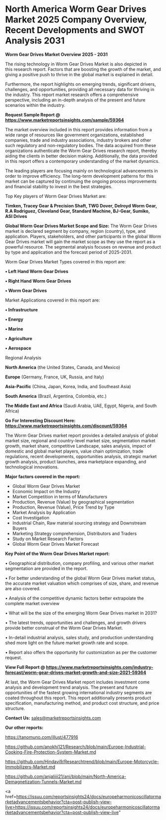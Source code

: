 # North America Worm Gear Drives Market 2025 Company Overview, Recent Developments and SWOT Analysis 2031

<Strong> Worm Gear Drives Market Overview 2025 - 2031</strong>

The rising technology in Worm Gear Drives Market is also depicted in this research report. Factors that are boosting the growth of the market, and giving a positive push to thrive in the global market is explained in detail.

Furthermore, the report highlights on emerging trends, significant drivers, challenges, and opportunities, providing all necessary data for thriving in the industry. This report market research offers a comprehensive perspective, including an in-depth analysis of the present and future scenarios within the industry.

<strong>Request Sample Report @ <a href=https://www.marketreportsinsights.com/sample/59364>https://www.marketreportsinsights.com/sample/59364</a></strong>

The market overview included in this report provides information from a wide range of resources like government organizations, established companies, trade and industry associations, industry brokers and other such regulatory and non-regulatory bodies. The data acquired from these organizations authenticate the Worm Gear Drives research report, thereby aiding the clients in better decision making. Additionally, the data provided in this report offers a contemporary understanding of the market dynamics.

The leading players are focusing mainly on technological advancements in order to improve efficiency. The long-term development patterns for this market can be captured by continuing the ongoing process improvements and financial stability to invest in the best strategies.

Top Key players of Worm Gear Drives Market are:

<strong>Timken, Tracey Gear & Precision Shaft, TWG Dover, Delroyd Worm Gear, R.A Rodriguez, Cleveland Gear, Standard Machine, BJ-Gear, Sumiko, ASI Drives</strong>

<strong><b>Global Worm Gear Drives Market Scope and Size:</b></strong>
The Worm Gear Drives market is declared segment by company, region (country), type, and application. Players, stakeholders, and other participants in the global Worm Gear Drives market will gain the market scope as they use the report as a powerful resource. The segmental analysis focuses on revenue and product by type and application and the forecast period of 2025-2031.

Worm Gear Drives Market Types covered in this report are:

<strong>• Left Hand Worm Gear Drives

• Right Hand Worm Gear Drives

• Worm Gear Drives</strong>

Market Applications covered in this report are:

<strong>• Infrastructure

• Energy

• Marine

• Agriculture

• Aerospace</strong> 

Regional Analysis

<strong>North America</strong> (the United States, Canada, and Mexico)

<strong>Europe</strong> (Germany, France, UK, Russia, and Italy)

<strong>Asia-Pacific</strong> (China, Japan, Korea, India, and Southeast Asia)

<strong>South America</strong> (Brazil, Argentina, Colombia, etc.)

<strong>The Middle East and Africa</strong> (Saudi Arabia, UAE, Egypt, Nigeria, and South Africa)

<strong>Go For Interesting Discount Here: <a href=https://www.marketreportsinsights.com/discount/59364>https://www.marketreportsinsights.com/discount/59364</a></strong>

The Worm Gear Drives market report provides a detailed analysis of global market size, regional and country-level market size, segmentation market growth, market share, competitive Landscape, sales analysis, impact of domestic and global market players, value chain optimization, trade regulations, recent developments, opportunities analysis, strategic market growth analysis, product launches, area marketplace expanding, and technological innovations.

<strong><b>Major factors covered in the report:</b></strong>
<ul>
  <li>Global Worm Gear Drives Market </li>
  <li>Economic Impact on the Industry</li>
  <li>Market Competition in terms of Manufacturers</li>
  <li>Production, Revenue (Value) by geographical segmentation</li>
  <li>Production, Revenue (Value), Price Trend by Type</li>
  <li>Market Analysis by Application</li>
  <li>Cost Investigation</li>
  <li>Industrial Chain, Raw material sourcing strategy and Downstream Buyers</li>
  <li>Marketing Strategy comprehension, Distributors and Traders</li>
  <li>Study on Market Research Factors</li>
  <li>Global Worm Gear Drives Market Forecast</li>
</ul>

<strong><b>Key Point of the Worm Gear Drives Market report:</b></strong>

• Geographical distribution, company profiling, and various other market segmentation are provided in the report.

• For better understanding of the global Worm Gear Drives market status, the accurate market valuation which comprises of size, share, and revenue are also covered.

• Analysis of the competitive dynamic factors better extrapolate the complete market overview

• What will be the size of the emerging Worm Gear Drives market in 2031?

• The latest trends, opportunities and challenges, and growth drivers provide better construal of the Worm Gear Drives Market.

• In-detail industrial analysis, sales study, and production understanding shed more light on the future market growth rate and scope.

• Report also offers the opportunity for customization as per the customer request.

<strong><b>View Full Report @ <a href=https://www.marketreportsinsights.com/industry-forecast/worm-gear-drives-market-growth-and-size-2021-59364>https://www.marketreportsinsights.com/industry-forecast/worm-gear-drives-market-growth-and-size-2021-59364</a></b></strong>


At last, the Worm Gear Drives Market report includes investment come analysis and development trend analysis. The present and future opportunities of the fastest growing international industry segments are coated throughout this report. This report additionally presents product specification, manufacturing method, and product cost structure, and price structure.

<strong>Contact Us:</strong>
sales@marketreportsinsights.com

<strong>Our other reports:</strong>

<a href=https://tanomuno.com/illust/477916>https://tanomuno.com/illust/477916</a>

<a href=https://github.com/anokhi121/Research/blob/main/Europe-Industrial-Cooking-Fire-Protection-System-Market.md>https://github.com/anokhi121/Research/blob/main/Europe-Industrial-Cooking-Fire-Protection-System-Market.md</a>

<a href=https://github.com/Hindavi9/Researchtrend/blob/main/Europe-Motorcycle-Immobilizers-Market.md>https://github.com/Hindavi9/Researchtrend/blob/main/Europe-Motorcycle-Immobilizers-Market.md</a>

<a href=https://github.com/anjaliiii21/ani/blob/main/North-America-Demagnetization-Tunnels-Market.md>https://github.com/anjaliiii21/ani/blob/main/North-America-Demagnetization-Tunnels-Market.md</a>

<a href=https://issuu.com/reportsinsights24/docs/europeharmonicoscillatormarketadvancementsbehavior?cta=post-publish-view-live>https://issuu.com/reportsinsights24/docs/europeharmonicoscillatormarketadvancementsbehavior?cta=post-publish-view-live</a>"

